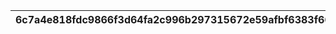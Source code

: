 |6c7a4e818fdc9866f3d64fa2c996b297315672e59afbf6383f663411096850b3|b3dc99c40dfa2e84aa9db4f3b541789c69a8573f25b6dc06eaf49180ec57680e|9d5e5113886ec07ed9c26991e1c29a8ed486f5fa9051d122d94f4367d197dbab|da2760d82f22a6ce02657af7a4bf465ea6ee169d7a220e974a5c63df18373ce0|de194727e07c40fdd40feed41083cf47433512275149a52300b7417ee46bd10b|f9a4e05e0e5b0c15a085873e002b3c2e69c7a44bc466b1fce8458afc4481fa68|537c1cbe265b0dad3839d105cb6ed4ceb54bc6c5b343d51e52107e5daae841cc|4d8d1b8abd82be440d5c9640581709ed367870e5eb11ba2067e8b437f1355754|cf52f8afd8ac2adaec39953f11f49f23bdaef47425e2ef6980abebfa29c42a9e|dbff32b1b409daf99a31955e4604f1920d48b55ce1020fca713c0913c1fd9675|f114ad1053950f976ad3e83e7a2f93ce213cb79d83dac77ddb639dc17b4f90f3|
| --- | --- | --- | --- | --- | --- | --- | --- | --- | --- | --- |